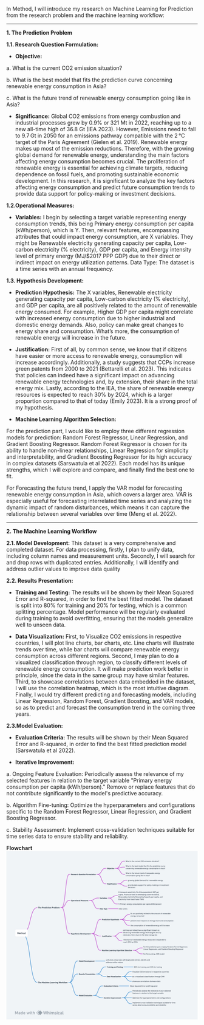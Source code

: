 In Method, I will introduce my research on Machine Learning for Prediction from the research problem and the machine learning workflow:

---

**1. The Prediction Problem**

**1.1. Research Question Formulation:** 
- **Objective:**

a. What is the current CO2 emission situation?

b. What is the best model that fits the prediction curve concerning renewable energy consumption in Asia?

c. What is the future trend of renewable energy consumption going like in Asia?

- **Significance:**
Global CO2 emissions from energy combustion and industrial processes grew by 0.9% or 321 Mt in 2022, reaching up to a new all-time high of 36.8 Gt (IEA 2023). However, Emissions need to fall to 9.7 Gt in 2050 for an emissions pathway compatible with the 2 °C target of the Paris Agreement (Gielen et al. 2019). Renewable energy makes up most of the emission reductions. Therefore, with the growing global demand for renewable energy, understanding the main factors affecting energy consumption becomes crucial. The proliferation of renewable energy is essential for achieving climate targets, reducing dependence on fossil fuels, and promoting sustainable economic development. In this research, it is significant to analyze the key factors affecting energy consumption and predict future consumption trends to provide data support for policy-making or investment decisions.

**1.2.Operational Measures:**
- **Variables:** 
I begin by selecting a target variable representing energy consumption trends, this being Primary energy consumption per capita (kWh/person), which is Y. Then, relevant features, encompassing attributes that could impact energy consumption, are X variables. They might be Renewable electricity generating capacity per capita, Low-carbon electricity (% electricity), GDP per capita, and Energy intensity level of primary energy (MJ/$2017 PPP GDP) due to their direct or indirect impact on energy utilization patterns.
Data Type: The dataset is a time series with an annual frequency.

**1.3. Hypothesis Development:**
- **Prediction Hypothesis:** 
The X variables, Renewable electricity generating capacity per capita, Low-carbon electricity (% electricity), and GDP per capita, are all positively related to the amount of renewable energy consumed. For example, Higher GDP per capita might correlate with increased energy consumption due to higher industrial and domestic energy demands. Also, policy can make great changes to energy share and consumption. What’s more, the consumption of renewable energy will increase in the future. 
 
- **Justification:** 
First of all, by common sense, we know that if citizens have easier or more access to renewable energy, consumption will increase accordingly.
Additionally, a study suggests that CCPs increase green patents from 2000 to 2021 (Bettarelli et al. 2023). This indicates that policies can indeed have a significant impact on advancing renewable energy technologies and, by extension, their share in the total energy mix.
Lastly, according to the IEA, the share of renewable energy resources is expected to reach 30% by 2024, which is a larger proportion compared to that of today (Emily 2023). It is a strong proof of my hypothesis.

- **Machine Learning Algorithm Selection:**

For the prediction part, I would like to employ three different regression models for prediction: Random Forest Regressor, Linear Regression, and Gradient Boosting Regressor. Random Forest Regressor is chosen for its ability to handle non-linear relationships, Linear Regression for simplicity and interpretability, and Gradient Boosting Regressor for its high accuracy in complex datasets (Sarswatula et al 2022). Each model has its unique strengths, which I will explore and compare, and finally find the best one to fit. 

For Forecasting the future trend, I apply the VAR model for forecasting renewable energy consumption in Asia, which covers a larger area. VAR is especially useful for forecasting interrelated time series and analyzing the dynamic impact of random disturbances, which means it can capture the relationship between several variables over time (Meng et al. 2022).

---

**2. The Machine Learning Workflow**

**2.1. Model Development:**
This dataset is a very comprehensive and completed dataset. For data processing, firstly, I plan to unify data, including column names and measurement units. Secondly, I will search for and drop rows with duplicated entries. Additionally, I will identify and address outlier values to improve data quality

**2.2. Results Presentation:**
- **Training and Testing:** 
The results will be shown by their Mean Squared Error and R-squared, in order to find the best fitted model.
The dataset is split into 80% for training and 20% for testing, which is a common splitting percentage. Model performance will be regularly evaluated during training to avoid overfitting, ensuring that the models generalize well to unseen data.

- **Data Visualization:**
First, to Visualize CO2 emissions in respective countries, I will plot line charts, bar charts, etc. Line charts will illustrate trends over time, while bar charts will compare renewable energy consumption across different regions.
Second, I may plan to do a visualized classification through region, to classify different levels of renewable energy consumption. It will make prediction work better in principle, since the data in the same group may have similar features.
Third, to showcase correlations between data embedded in the dataset, I will use the correlation heatmap, which is the most intuitive diagram.
Finally, I would try different predicting and forecasting models, including Linear Regression, Random Forest, Gradient Boosting, and VAR models, so as to predict and forecast the consumption trend in the coming three years.
 
**2.3.Model Evaluation:**
- **Evaluation Criteria:**
The results will be shown by their Mean Squared Error and R-squared, in order to find the best fitted prediction model (Sarswatula et al 2022).

- **Iterative Improvement:**

a. Ongoing Feature Evaluation:
Periodically assess the relevance of my selected features in relation to the target variable "Primary energy consumption per capita (kWh/person)." Remove or replace features that do not contribute significantly to the model's predictive accuracy.

b. Algorithm Fine-tuning: 
Optimize the hyperparameters and configurations specific to the Random Forest Regressor, Linear Regression, and Gradient Boosting Regressor.

c. Stability Assessment: 
Implement cross-validation techniques suitable for time series data to ensure stability and reliability. 

**Flowchart**
![Description of Image](spotlight/figures/method.png)
